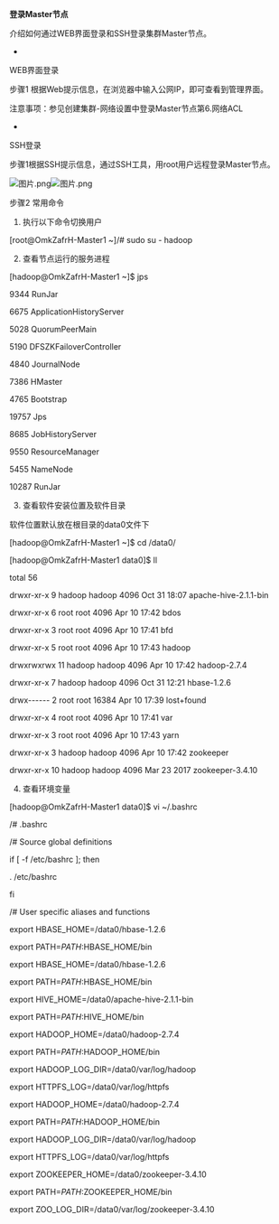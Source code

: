 **登录Master节点**

介绍如何通过WEB界面登录和SSH登录集群Master节点。

* 
WEB界面登录

步骤1 根据Web提示信息，在浏览器中输入公网IP，即可查看到管理界面。

注意事项：参见创建集群-网络设置中登录Master节点第6.网络ACL

* 
SSH登录

步骤1根据SSH提示信息，通过SSH工具，用root用户远程登录Master节点。

![图片.png](https://img1.jcloudcs.com/cms/396d0810-b26c-4486-ba94-5acc5cf671a020180412160118.png)![图片.png](https://img1.jcloudcs.com/cms/a6b3d188-0ef0-4e2e-acbc-b589d1a36ae520180412160124.png)

步骤2 常用命令

1. 执行以下命令切换用户

[root@OmkZafrH-Master1 ~]/# sudo su - hadoop

2. 查看节点运行的服务进程

[hadoop@OmkZafrH-Master1 ~]$ jps

9344 RunJar

6675 ApplicationHistoryServer

5028 QuorumPeerMain

5190 DFSZKFailoverController

4840 JournalNode

7386 HMaster

4765 Bootstrap

19757 Jps

8685 JobHistoryServer

9550 ResourceManager

5455 NameNode

10287 RunJar

3. 查看软件安装位置及软件目录

软件位置默认放在根目录的data0文件下

[hadoop@OmkZafrH-Master1 ~]$ cd /data0/

[hadoop@OmkZafrH-Master1 data0]$ ll

total 56

drwxr-xr-x 9 hadoop hadoop 4096 Oct 31 18:07 apache-hive-2.1.1-bin

drwxr-xr-x 6 root root 4096 Apr 10 17:42 bdos

drwxr-xr-x 3 root root 4096 Apr 10 17:41 bfd

drwxr-xr-x 5 root root 4096 Apr 10 17:43 hadoop

drwxrwxrwx 11 hadoop hadoop 4096 Apr 10 17:42 hadoop-2.7.4

drwxr-xr-x 7 hadoop hadoop 4096 Oct 31 12:21 hbase-1.2.6

drwx------ 2 root root 16384 Apr 10 17:39 lost+found

drwxr-xr-x 4 root root 4096 Apr 10 17:41 var

drwxr-xr-x 3 root root 4096 Apr 10 17:43 yarn

drwxr-xr-x 3 hadoop hadoop 4096 Apr 10 17:42 zookeeper

drwxr-xr-x 10 hadoop hadoop 4096 Mar 23 2017 zookeeper-3.4.10

4. 查看环境变量

[hadoop@OmkZafrH-Master1 data0]$ vi ~/.bashrc

/# .bashrc

/# Source global definitions

if [ -f /etc/bashrc ]; then

. /etc/bashrc

fi

/# User specific aliases and functions

export HBASE_HOME=/data0/hbase-1.2.6

export PATH=$PATH:$HBASE_HOME/bin

export HBASE_HOME=/data0/hbase-1.2.6

export PATH=$PATH:$HBASE_HOME/bin

export HIVE_HOME=/data0/apache-hive-2.1.1-bin

export PATH=$PATH:$HIVE_HOME/bin

export HADOOP_HOME=/data0/hadoop-2.7.4

export PATH=$PATH:$HADOOP_HOME/bin

export HADOOP_LOG_DIR=/data0/var/log/hadoop

export HTTPFS_LOG=/data0/var/log/httpfs

export HADOOP_HOME=/data0/hadoop-2.7.4

export PATH=$PATH:$HADOOP_HOME/bin

export HADOOP_LOG_DIR=/data0/var/log/hadoop

export HTTPFS_LOG=/data0/var/log/httpfs

export ZOOKEEPER_HOME=/data0/zookeeper-3.4.10

export PATH=$PATH:$ZOOKEEPER_HOME/bin

export ZOO_LOG_DIR=/data0/var/log/zookeeper-3.4.10